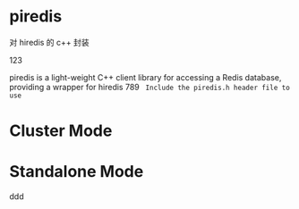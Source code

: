 # piredis

对 hiredis 的 c++ 封装

123

piredis is a light-weight C++ client library for accessing a Redis database, providing a wrapper for hiredis
789
` Include the piredis.h header file to use`

# Cluster Mode

# Standalone Mode


ddd
